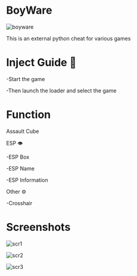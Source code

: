 # BoyWare

![boyware](https://github.com/user-attachments/assets/919369e2-d78a-49fc-a4c2-b85c0a4a1e42)

This is an external python cheat for various games

# Inject Guide 💉

-Start the game

-Then launch the loader and select the game

# Function 

Assault Cube

ESP 👁

-ESP Box

-ESP Name

-ESP Information

Other ⚙

-Crosshair

# Screenshots

![scr1](https://github.com/user-attachments/assets/1a3fb2da-cdc8-46f4-9210-ca2c1e480de9)

![scr2](https://github.com/user-attachments/assets/d3e140c2-b819-4484-a874-78b03cf57c6c)

![scr3](https://github.com/user-attachments/assets/423d7e8a-6917-4e4e-bafb-2a708426b11e)

